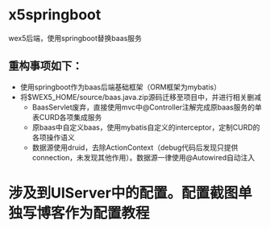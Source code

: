 # x5springboot
wex5后端，使用springboot替换baas服务

## 重构事项如下：
* 使用springboot作为baas后端基础框架（ORM框架为mybatis）
* 将$WEX5_HOME/source/baas.java.zip源码迁移至项目中，并进行相关删减
  * BaasServlet废弃，直接使用mvc中@Controller注解完成原baas服务的单表CURD各项集成服务
  * 原baas中自定义baas，使用mybatis自定义的interceptor，定制CURD的各项操作语义
  * 数据源使用druid，去除ActionContext（debug代码后发现只提供connection，未发现其他作用）。数据源一律使用@Autowired自动注入

# 涉及到UIServer中的配置。配置截图单独写博客作为配置教程
